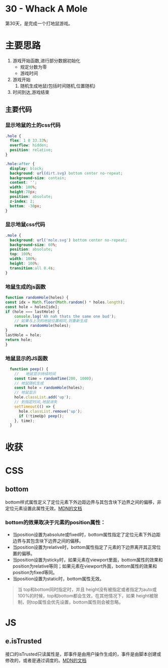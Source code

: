 # 30 - Whack A Mole
第30天，是完成一个打地鼠游戏。

# 主要思路
1. 游戏开始函数,进行部分数据初始化
   - 规定分数为零
   - 游戏时间
2. 游戏开始
   1. 随机生成地鼠(包括时间随机,位置随机)
3. 时间到达,游戏结束

## 主要代码
### 显示地鼠的土的css代码
```css
.hole {
  flex: 1 0 33.33%;
  overflow: hidden;
  position: relative;
}

.hole:after {
  display: block;
  background: url(dirt.svg) bottom center no-repeat;
  background-size: contain;
  content: '';
  width: 100%;
  height:70px;
  position: absolute;
  z-index: 2;
  bottom: -30px;
}
```
### 显示地鼠css代码
```css
.mole {
  background: url('mole.svg') bottom center no-repeat;
  background-size: 60%;
  position: absolute;
  top: 100%;
  width: 100%;
  height: 100%;
  transition:all 0.4s;
}
```
### 地鼠生成的js函数
```js
function randomHole(holes) {
const idx = Math.floor(Math.random() * holes.length);
const hole = holes[idx];
if (hole === lastHole) {
    console.log('Ah nah thats the same one bud');
    // 如果与上次的地鼠位置相同,则重新生成
    return randomHole(holes);
}
lastHole = hole;
return hole;
}
```
### 地鼠显示的JS函数
```js
  function peep() {
    //   地鼠显示持续时间
    const time = randomTime(200, 1000);
    // 地鼠随机生成
    const hole = randomHole(holes);
    // 地鼠显示
    hole.classList.add('up');
    // 到指定时间,地鼠消失
    setTimeout(() => {
      hole.classList.remove('up');
      if (!timeUp) peep();
    }, time);
  }
```
# 收获
# CSS
## bottom
bottom样式属性定义了定位元素下外边距边界与其包含块下边界之间的偏移，非定位元素设置此属性无效。[MDN的文档](https://developer.mozilla.org/zh-CN/docs/Web/CSS/bottom)

### bottom的效果取决于元素的position属性：

- 当position设置为absolute或fixed时，bottom属性指定了定位元素下外边距边界与其包含块下边界之间的偏移。
- 当position设置为relative时，bottom属性指定了元素的下边界离开其正常位置的偏移。
- 当position设置为sticky时，如果元素在viewport里面，bottom属性的效果和position为relative等同；如果元素在viewport外面，bottom属性的效果和position为fixed等同。
- 当position设置为static时，bottom属性无效。

>当 top和bottom同时指定时，并且 height没有被指定或者指定为auto或100%的时候，top和bottom都会生效，在其他情况下，如果 height被限制，则top属性会优先设置，bottom属性则会被忽略。
# JS

## e.isTrusted

接口的isTrusted只读属性是，即事件是由用户操作生成的，事件是由脚本创建或修改的，或者是通过调度的。[MDN的文档](https://developer.mozilla.org/en-US/docs/Web/API/Event/isTrusted)
